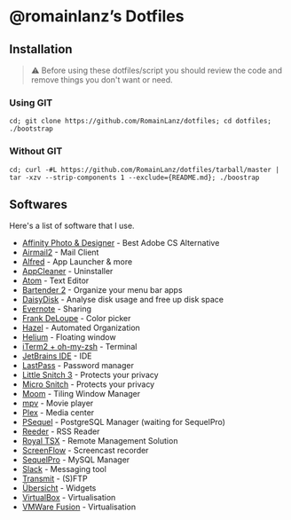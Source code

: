 # @romainlanz’s Dotfiles

## Installation

> :warning: Before using these dotfiles/script you should review the code and remove things you don't want or need.

### Using GIT

```shell
cd; git clone https://github.com/RomainLanz/dotfiles; cd dotfiles; ./bootstrap
```

### Without GIT

```shell
cd; curl -#L https://github.com/RomainLanz/dotfiles/tarball/master | tar -xzv --strip-components 1 --exclude={README.md}; ./boostrap
```

## Softwares

Here's a list of software that I use.

* [Affinity Photo & Designer](https://affinity.serif.com/) - Best Adobe CS Alternative
* [Airmail2](http://airmailapp.com/) - Mail Client
* [Alfred](https://www.alfredapp.com/) - App Launcher & more
* [AppCleaner](https://freemacsoft.net/appcleaner/) - Uninstaller
* [Atom](https://atom.io/) - Text Editor
* [Bartender 2](https://www.macbartender.com/) - Organize your menu bar apps
* [DaisyDisk](https://daisydiskapp.com/) - Analyse disk usage and free up disk space
* [Evernote](https://evernote.com) - Sharing
* [Frank DeLoupe](http://www.jumpzero.com/frank/) - Color picker
* [Hazel](https://www.noodlesoft.com/hazel.php) - Automated Organization
* [Helium](http://jadengeller.github.io/Helium/) - Floating window
* [iTerm2 + oh-my-zsh](https://www.iterm2.com/) - Terminal
* [JetBrains IDE](https://www.jetbrains.com/products.html) - IDE
* [LastPass](https://lastpass.com/) - Password manager
* [Little Snitch 3](https://www.obdev.at/products/littlesnitch/index.html) - Protects your privacy
* [Micro Snitch](https://www.obdev.at/products/microsnitch/index.html) - Protects your privacy
* [Moom](https://manytricks.com/moom/) - Tiling Window Manager
* [mpv](https://mpv.io/) - Movie player
* [Plex](http://plex.tv/) - Media center
* [PSequel](http://www.psequel.com/) - PostgreSQL Manager (waiting for SequelPro)
* [Reeder](http://reederapp.com/mac/) - RSS Reader
* [Royal TSX](http://www.royalapplications.com/ts/osx/features) - Remote Management Solution
* [ScreenFlow](http://www.telestream.net/screenflow/overview.htm) - Screencast recorder
* [SequelPro](http://www.sequelpro.com/) - MySQL Manager
* [Slack](https://slack.com/) - Messaging tool
* [Transmit](https://panic.com/transmit/) - (S)FTP
* [Übersicht](http://tracesof.net/uebersicht/) - Widgets
* [VirtualBox](https://www.virtualbox.org/) - Virtualisation
* [VMWare Fusion](https://www.vmware.com/products/fusion) - Virtualisation
